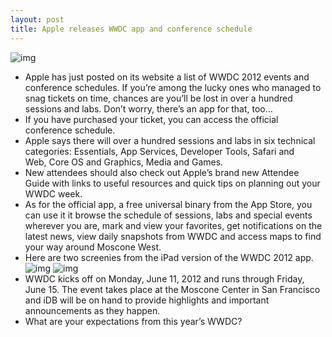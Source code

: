 ```yaml
---
layout: post
title: Apple releases WWDC app and conference schedule
---
```

![img](http://media.idownloadblog.com/wp-content/uploads/2012/05/WWDC-ticket-and-calendar-icon.png)
* Apple has just posted on its website a list of WWDC 2012 events and conference schedules. If you’re among the lucky ones who managed to snag tickets on time, chances are you’ll be lost in over a hundred sessions and labs. Don’t worry, there’s an app for that, too…
* If you have purchased your ticket, you can access the official conference schedule.
* Apple says there will over a hundred sessions and labs in six technical categories: Essentials, App Services, Developer Tools, Safari and Web, Core OS and Graphics, Media and Games.
* New attendees should also check out Apple’s brand new Attendee Guide with links to useful resources and quick tips on planning out your WWDC week.
* As for the official app, a free universal binary from the App Store, you can use it it browse the schedule of sessions, labs and special events wherever you are, mark and view your favorites, get notifications on the latest news, view daily snapshots from WWDC and access maps to find your way around Moscone West.
* Here are two screenies from the iPad version of the WWDC 2012 app.
![img](http://media.idownloadblog.com/wp-content/uploads/2012/05/WWDC-2012-for-iOS-iPad-screenshot-001.jpg)
![img](http://media.idownloadblog.com/wp-content/uploads/2012/05/WWDC-2012-for-iOS-iPad-screenshot-002.jpg)
* WWDC kicks off on Monday, June 11, 2012 and runs through Friday, June 15. The event takes place at the Moscone Center in San Francisco and iDB will be on hand to provide highlights and important announcements as they happen.
* What are your expectations from this year’s WWDC?

